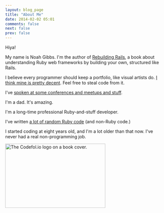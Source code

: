 ```yaml
---
layout: blog_page
title: "About Me"
date: 2014-02-02 05:01
comments: false
next: false
prev: false
---
```


Hiya!

My name is Noah Gibbs. I'm the author of <a
href="http://rebuilding-rails.com">Rebuilding Rails</a>, a book about
understanding Ruby web frameworks by building your own, structured
like Rails.

I believe every programmer should keep a portfolio, like visual artists do. <a href="https://codefol.io/portfolio">I think mine is pretty decent</a>. Feel free to steal code from it.

I've <a href="https://codefol.io/speaking">spoken at some conferences and meetups and stuff</a>.

I'm a dad. It's amazing.

I'm a long-time professional Ruby-and-stuff developer.

I've written <a href="http://github.com/noahgibbs/">a lot of random
Ruby code</a> (and non-Ruby code.)

I started coding at eight years old, and I'm a lot older than that
now. I've never had a real non-programming job.

<img src="/images/codefolio_book_transparent_320_205.png" width="320" height="205" alt="The Codefol.io logo on a book cover."> </img>
